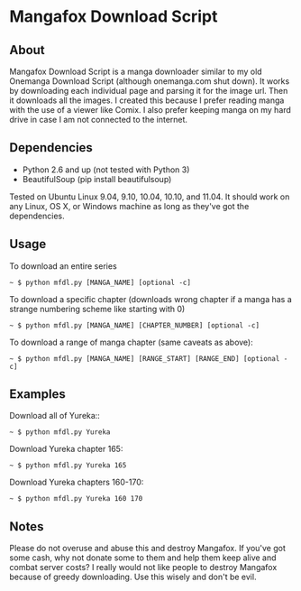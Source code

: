 Mangafox Download Script
========================

About
-----
Mangafox Download Script is a manga downloader similar to my old Onemanga Download Script (although onemanga.com shut down). It works by downloading each individual page and parsing it for the image url. Then it downloads all the images.
I created this because I prefer reading manga with the use of a viewer like Comix. I also prefer keeping manga on my hard drive in case I am not connected to the internet.

Dependencies
------------

  * Python 2.6 and up (not tested with Python 3)
  * BeautifulSoup (pip install beautifulsoup)

Tested on Ubuntu Linux 9.04, 9.10, 10.04, 10.10, and 11.04. It should work on any Linux, OS X, or Windows machine as long as they've got the dependencies.

Usage
-----
To download an entire series

    ~ $ python mfdl.py [MANGA_NAME] [optional -c]

To download a specific chapter (downloads wrong chapter if a manga has a strange numbering scheme like starting with 0)

    ~ $ python mfdl.py [MANGA_NAME] [CHAPTER_NUMBER] [optional -c]

To download a range of manga chapter (same caveats as above):

    ~ $ python mfdl.py [MANGA_NAME] [RANGE_START] [RANGE_END] [optional -c]

Examples
--------
Download all of Yureka::

    ~ $ python mfdl.py Yureka

Download Yureka chapter 165:

    ~ $ python mfdl.py Yureka 165

Download Yureka chapters 160-170:

    ~ $ python mfdl.py Yureka 160 170

Notes
-----
Please do not overuse and abuse this and destroy Mangafox. If you've got some cash, why not donate some to them and help them keep alive and combat server costs? I really would not like people to destroy Mangafox because of greedy downloading. Use this wisely and don't be evil.
